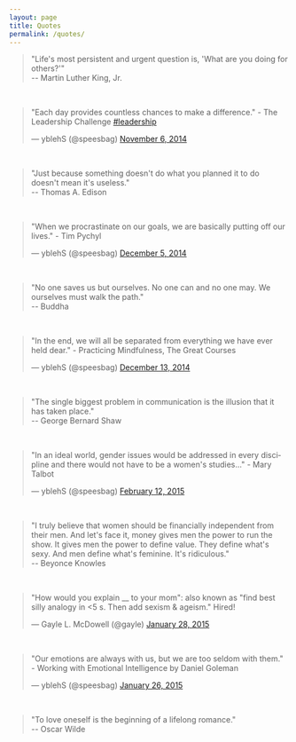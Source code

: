 ```yaml
---
layout: page
title: Quotes
permalink: /quotes/
---
```


>"Life's most persistent and urgent question is, 'What are you doing for others?'"    
>-- Martin Luther King, Jr.

<br/>

<blockquote class="twitter-tweet" lang="en"><p>&quot;Each day provides countless chances to make a difference.&quot; - The Leadership Challenge <a href="https://twitter.com/hashtag/leadership?src=hash">#leadership</a></p>&mdash; yblehS (@speesbag) <a href="https://twitter.com/speesbag/status/530379159168512000">November 6, 2014</a></blockquote>

<br/>

>"Just because something doesn't do what you planned it to do doesn't mean it's useless."  
>-- Thomas A. Edison

<br/>

<blockquote class="twitter-tweet" lang="en"><p>&quot;When we procrastinate on our goals, we are basically putting off our lives.&quot; - Tim Pychyl</p>&mdash; yblehS (@speesbag) <a href="https://twitter.com/speesbag/status/540690121356349440">December 5, 2014</a></blockquote>

<br/>

>"No one saves us but ourselves. No one can and no one may. We ourselves must walk the path."  
>-- Buddha

<br/>

<blockquote class="twitter-tweet" lang="en"><p>&quot;In the end, we will all be separated from everything we have ever held dear.&quot; - Practicing Mindfulness, The Great Courses</p>&mdash; yblehS (@speesbag) <a href="https://twitter.com/speesbag/status/543666466298425344">December 13, 2014</a></blockquote>

<br/>

>"The single biggest problem in communication is the illusion that it has taken place."  
>-- George Bernard Shaw

<br/>

<blockquote class="twitter-tweet" lang="en"><p>&quot;In an ideal world, gender issues would be addressed in every discipline and there would not have to be a women&#39;s studies...&quot; - Mary Talbot</p>&mdash; yblehS (@speesbag) <a href="https://twitter.com/speesbag/status/566000147067174912">February 12, 2015</a></blockquote>

<br/>

>"I truly believe that women should be financially independent from their men. And let's face it, money gives men the power to run the show. It gives men the power to define value. They define what's sexy. And men define what's feminine. It's ridiculous."  
>-- Beyonce Knowles

<br/>

<blockquote class="twitter-tweet" lang="en"><p>&quot;How would you explain __ to your mom&quot;: also known as &quot;find best silly analogy in &lt;5 s. Then add sexism &amp; ageism.&quot; Hired!</p>&mdash; Gayle L. McDowell (@gayle) <a href="https://twitter.com/gayle/status/560324132319936512">January 28, 2015</a></blockquote>

<br/>

<blockquote class="twitter-tweet" lang="en"><p>&quot;Our emotions are always with us, but we are too seldom with them.&quot; - Working with Emotional Intelligence by Daniel Goleman</p>&mdash; yblehS (@speesbag) <a href="https://twitter.com/speesbag/status/559560863766429701">January 26, 2015</a></blockquote>

<br/>

>"To love oneself is the beginning of a lifelong romance."  
>-- Oscar Wilde